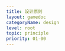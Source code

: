 ```yaml
---
title: 设计原则
layout: gamedoc
categoryName: design
level: root
topic: principle
priority: 01-00
---
```

